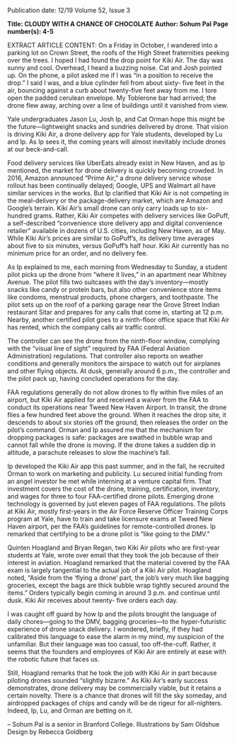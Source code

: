 Publication date: 12/19
Volume 52, Issue 3

**Title: CLOUDY WITH A CHANCE OF CHOCOLATE**
**Author: Sohum Pal**
**Page number(s): 4-5**

EXTRACT ARTICLE CONTENT:
On a Friday in October, I wandered 
into a parking lot on Crown Street, 
the roofs of the High Street fraternities 
peeking over the trees. I hoped I had found the 
drop point for Kiki Air. The day was sunny and 
cool.  Overhead, I heard a buzzing noise. Cat and 
Josh pointed up. On the phone, a pilot asked me 
if I was “in a position to receive the drop.” I said 
I was, and a blue cylinder fell from about sixty-
five feet in the air, bouncing against a curb about 
twenty-five feet away from me. I tore open the 
padded cerulean envelope. My Toblerone bar had 
arrived; the drone flew away, arching over a line of 
buildings until it vanished from view.


Yale undergraduates Jason Lu, Josh Ip, and Cat 
Orman hope this might be the future—lightweight 
snacks and sundries delivered by drone. That vision 
is driving Kiki Air, a drone delivery app for Yale 
students, developed by Lu and Ip. As Ip sees it, the 
coming years will almost inevitably include drones 
at our beck-and-call. 


Food delivery services like UberEats already exist 
in New Haven, and as Ip mentioned, the market 
for drone delivery is quickly becoming crowded. 
In 2016, Amazon announced “Prime Air,” a drone 
delivery service whose rollout has been continually 
delayed; Google, UPS and Walmart all have similar 
services in the works. But Ip clarified that Kiki 
Air is not competing in the meal-delivery or the 
package-delivery market, which are Amazon and 
Google’s terrain. Kiki Air’s small drone can only 
carry loads up to six-hundred grams. Rather, Kiki 
Air competes with delivery services like GoPuff, a 
self-described “convenience store delivery app and 
digital convenience retailer” available in dozens 
of U.S. cities, including New Haven, as of May. 
While Kiki Air’s prices are similar to GoPuff’s, 
its delivery time averages about five to six minutes, 
versus GoPuff’s half hour.  Kiki Air currently 
has no minimum price for an order, and no 
delivery fee. 


As Ip explained to me, each morning from 
Wednesday to Sunday, a student pilot picks up 
the drone from “where it lives,” in an apartment 
near Whitney Avenue. The pilot fills two suitcases 
with the day’s inventory—mostly snacks like candy 
or protein bars, but also other convenience store 
items like condoms, menstrual products, phone 
chargers, and toothpaste. The pilot sets up on the 
roof of a parking garage near the Grove Street Indian 
restaurant Sitar and prepares for any calls that come 
in, starting at 12 p.m. Nearby, another certified pilot 
goes to a ninth-floor office space that Kiki Air has 
rented, which the company calls air traffic control. 


The controller can see the drone from the ninth-floor 
window, complying with the “visual line of sight” 
required by FAA (Federal Aviation Administration) 
regulations. That controller also reports on weather 
conditions and generally monitors the airspace to 
watch out for airplanes and other flying objects. At 
dusk, generally around 6 p.m., the controller and 
the pilot pack up, having concluded operations for 
the day. 


FAA regulations generally do not allow drones to 
fly within five miles of an airport, but Kiki Air 
applied for and received a waiver from the FAA 
to conduct its operations near Tweed New Haven 
Airport. In transit, the drone flies a few hundred feet 
above the ground. When it reaches the drop site, it 
descends to about six stories off the ground, then 
releases the order on the pilot’s command.  Orman 
and Ip assured me that the mechanism for dropping 
packages is safe: packages are swathed in bubble 
wrap and cannot fall while the drone is moving. If 
the drone takes a sudden dip in altitude, a parachute 
releases to slow the machine’s fall.


Ip developed the Kiki Air app this past summer, 
and in the fall, he recruited Orman to work on 
marketing and publicity. Lu secured initial funding 
from an angel investor he met while interning at a 
venture capital firm. That investment covers the cost 
of the drone, training, certification, inventory, and 
wages for three to four FAA-certified drone pilots. 
Emerging drone technology is governed by just 
eleven pages of FAA regulations. The pilots at Kiki 
Air, mostly first-years in the Air Force Reserve Officer 
Training Corps program at Yale, have to train and 
take licensure exams at Tweed New Haven airport, 
per the FAA’s guidelines for remote-controlled 
drones. Ip remarked that certifying to be a drone 
pilot is “like going to the DMV.” 


Quinten Hoagland and Bryan Regan, two Kiki Air 
pilots who are first-year students at Yale, wrote over 
email that they took the job because of their interest 
in aviation. Hoagland remarked that the material 
covered by the FAA exam is largely tangential to 
the actual job of a Kiki Air pilot. Hoagland noted, 
“Aside from the ‘flying a drone’ part, the job’s very 
much like bagging groceries, except the bags are 
thick bubble wrap tightly secured around the items.” 
Orders typically begin coming in around 3 p.m. and 
continue until dusk. Kiki Air receives about twenty-
five orders each day. 


I was caught off guard by how Ip and the pilots 
brought the language of daily chores—going to the 
DMV, bagging groceries—to the hyper-futuristic 
experience of drone snack delivery. I wondered, 
briefly, if they had calibrated this language to ease the 
alarm in my mind, my suspicion of the unfamiliar. 
But their language was too casual, too off-the-cuff. 
Rather, it seems that the founders and employees of 
Kiki Air are entirely at ease with the robotic future 
that faces us.


Still, Hoagland remarks that he took the job with 
Kiki Air in part because piloting drones sounded 
“slightly bizarre.” As Kiki Air’s early success 
demonstrates, drone delivery may be commercially 
viable, but it retains a certain novelty. There is a 
chance that drones will fill the sky someday, and 
airdropped packages of chips and candy will be de 
rigeur for all-nighters. Indeed, Ip, Lu, and Orman 
are betting on it.

– Sohum Pal is a senior 
in Branford College.
Illustrations by Sam Oldshue
Design by Rebecca Goldberg